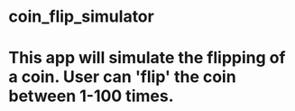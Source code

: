 # coin_flip_simulator
# This app will simulate the flipping of a coin. User can 'flip' the coin between 1-100 times. 

